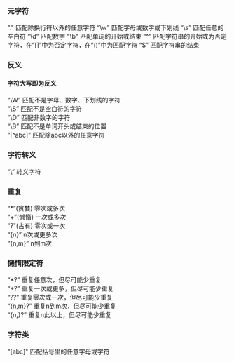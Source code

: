 ### 元字符
"."  匹配除换行符以外的任意字符
“\w” 匹配字母或数字或下划线
“\s” 匹配任意的空白符
“\d” 匹配数字
"\b" 匹配单词的开始或结束
“^”  匹配字符串的开始或为否定字符，在“[]”中为否定字符，在“()”中为匹配字符
“$”  匹配字符串的结束

### 反义
#### 字符大写即为反义
“\W” 匹配不是字母、数字、下划线的字符  
“\S” 匹配不是空白符的字符  
“\D” 匹配非数字的字符  
“\B” 匹配不是单词开头或结束的位置  
“[^abc]” 匹配除abc以外的任意字符  

### 字符转义
“\”  转义字符  

### 重复
“*”(贪婪)     零次或多次  
“+”(懒惰)     一次或多次  
“?"(占有)     零次或一次  
“{n}”    n次或更多次  
“{n,m}”  n到m次  

### 懒惰限定符
“*?” 重复任意次，但尽可能少重复  
“+?” 重复一次或更多，但尽可能少重复  
“??” 重复零次或一次，但尽可能少重复  
“{n,m}?” 重复n到m次，但尽可能少重复  
“{n,}?”  重复n此以上，但尽可能少重复  

### 字符类
"[abc]"  匹配括号里的任意字母或字符 
 
